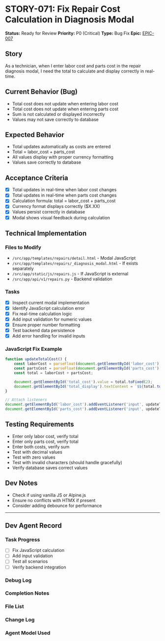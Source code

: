 # STORY-071: Fix Repair Cost Calculation in Diagnosis Modal

**Status:** Ready for Review
**Priority:** P0 (Critical)
**Type:** Bug Fix
**Epic:** [EPIC-007](./EPIC-007-system-improvements.md)

## Story
As a technician, when I enter labor cost and parts cost in the repair diagnosis modal, I need the total to calculate and display correctly in real-time.

## Current Behavior (Bug)
- Total cost does not update when entering labor cost
- Total cost does not update when entering parts cost
- Sum is not calculated or displayed incorrectly
- Values may not save correctly to database

## Expected Behavior
- Total updates automatically as costs are entered
- Total = labor_cost + parts_cost
- All values display with proper currency formatting
- Values save correctly to database

## Acceptance Criteria
- [x] Total updates in real-time when labor cost changes
- [x] Total updates in real-time when parts cost changes
- [x] Calculation formula: total = labor_cost + parts_cost
- [x] Currency format displays correctly ($X.XX)
- [x] Values persist correctly in database
- [x] Modal shows visual feedback during calculation

## Technical Implementation

### Files to Modify
- `/src/app/templates/repairs/detail.html` - Modal JavaScript
- `/src/app/templates/repairs/_diagnosis_modal.html` - If exists separately
- `/src/app/static/js/repairs.js` - If JavaScript is external
- `/src/app/api/v1/repairs.py` - Backend validation

### Tasks
- [x] Inspect current modal implementation
- [x] Identify JavaScript calculation error
- [x] Fix real-time calculation logic
- [x] Add input validation for numeric values
- [x] Ensure proper number formatting
- [x] Test backend data persistence
- [x] Add error handling for invalid inputs

### JavaScript Fix Example
```javascript
function updateTotalCost() {
    const laborCost = parseFloat(document.getElementById('labor_cost').value) || 0;
    const partsCost = parseFloat(document.getElementById('parts_cost').value) || 0;
    const total = laborCost + partsCost;

    document.getElementById('total_cost').value = total.toFixed(2);
    document.getElementById('total_display').textContent = `$${total.toFixed(2)}`;
}

// Attach listeners
document.getElementById('labor_cost').addEventListener('input', updateTotalCost);
document.getElementById('parts_cost').addEventListener('input', updateTotalCost);
```

## Testing Requirements
- Enter only labor cost, verify total
- Enter only parts cost, verify total
- Enter both costs, verify sum
- Test with decimal values
- Test with zero values
- Test with invalid characters (should handle gracefully)
- Verify database saves correct values

## Dev Notes
- Check if using vanilla JS or Alpine.js
- Ensure no conflicts with HTMX if present
- Consider adding debounce for performance

---

## Dev Agent Record

### Task Progress
- [ ] Fix JavaScript calculation
- [ ] Add input validation
- [ ] Test all scenarios
- [ ] Verify backend integration

### Debug Log

### Completion Notes

### File List

### Change Log

### Agent Model Used
